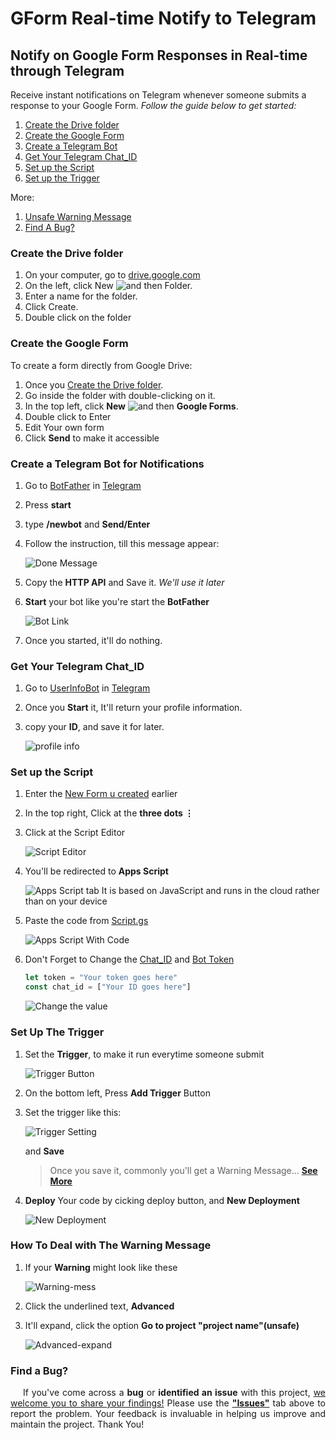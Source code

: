 # GForm Real-time Notify to Telegram

## Notify on Google Form Responses in Real-time through Telegram

Receive instant notifications on Telegram whenever someone submits a response to your Google Form. *Follow the guide below to get started:*

1. [Create the Drive folder](#create-the-drive-folder)
2. [Create the Google Form](#create-the-google-form)
3. [Create a Telegram Bot](#create-a-telegram-bot-for-notifications)
4. [Get Your Telegram Chat_ID](#get-your-telegram-chat_id)
5. [Set up the Script](#set-up-the-script)
6. [Set up the Trigger](#set-up-the-trigger)

More:

1. [Unsafe Warning Message](#how-to-deal-with-the-warning-message)
2. [Find A Bug?](#find-a-bug)

### Create the Drive folder

1. On your computer, go to [drive.google.com](https://drive.google.com)
2. On the left, click New ![and then](https://lh3.googleusercontent.com/QbWcYKta5vh_4-OgUeFmK-JOB0YgLLoGh69P478nE6mKdfpWQniiBabjF7FVoCVXI0g=h36) Folder.
3. Enter a name for the folder.
4. Click Create.
5. Double click on the folder 

### Create the Google Form

To create a form directly from Google Drive:
1. Once you [Create the Drive folder](#create-the-drive-folder).
2. Go inside the folder with double-clicking on it.
3. In the top left, click **New** ![and then](https://lh3.googleusercontent.com/QbWcYKta5vh_4-OgUeFmK-JOB0YgLLoGh69P478nE6mKdfpWQniiBabjF7FVoCVXI0g=h36) **Google Forms**.
4. Double click to Enter
5. Edit Your own form
6. Click **Send** to make it accessible


### Create a Telegram Bot for Notifications

1. Go to [BotFather](https://t.me/BotFather) in [Telegram](https://web.telegram.org)
2. Press **start** 
3. type **/newbot** and **Send/Enter**
4. Follow the instruction, till this message appear:

    ![Done Message](images/doneMessage.png)

5. Copy the **HTTP API** and Save it. *We'll use it later*
6. **Start** your bot like you're start the **BotFather**
    
    ![Bot Link](images/botLink.png)

7. Once you started, it'll do nothing.

### Get Your Telegram Chat_ID

1. Go to [UserInfoBot](https://t.me/userinfobot) in [Telegram](https://web.telegram.org)
2. Once you **Start** it, It'll return your profile information.
3. copy your **ID**, and save it for later.

    ![profile info](images/profile%20info.png)


### Set up the Script

1. Enter the [New Form u created](#create-the-google-form) earlier
2. In the top right, Click at the  **three dots ⋮**
3. Click at the Script Editor

    ![Script Editor](images/script-editor.png)

4. You'll be redirected to **Apps Script**

    ![Apps Script tab](images/appsscript.png)
  It is based on JavaScript and runs in the cloud rather than on your device

5. Paste the code from [Script.gs](Script.js)

    ![Apps Script With Code](images/appsscript-script.png)

6. Don't Forget to Change the [Chat_ID](#get-your-telegram-chat_id) and [Bot Token](#create-a-telegram-bot-for-notifications)

    ```JavaScript
    let token = "Your token goes here"
    const chat_id = ["Your ID goes here"]
    ```
    ![Change the value](images/changeTheVal.png)


### Set Up The Trigger

1. Set the **Trigger**, to make it run everytime someone submit

    ![Trigger Button](images/trigger.png)

2. On the bottom left, Press **Add Trigger** Button 

3. Set the trigger like this:

    ![Trigger Setting](images/trigger-setting.png)

    and **Save**

    >Once you save it, commonly you'll get a Warning Message... [**See More**](#how-to-deal-with-the-warning-message)
    

4. **Deploy** Your code by cicking deploy button, and **New Deployment**

    ![New Deployment](images/deploy.png)


### How To Deal with The Warning Message

1. If your **Warning** might look like these

    ![Warning-mess](images/warning.png)

2. Click the underlined text, **Advanced** 
3. It'll expand, click the option **Go to project "project name"(unsafe)**

    ![Advanced-expand](images/warning-sol.png)


### Find a Bug?

  <p style="text-align: justify; text-indent: 20px;">If you've come across a <b>bug</b> or <b>identified an issue</b> with this project, <u>we welcome you to share your findings!</u> Please use the <b><a href="https://github.com/Dzadaafa/GFormNotifyTelegram/issues">"Issues"</a></b> tab above to report the problem. Your feedback is invaluable in helping us improve and maintain the project. Thank You!</p> 
